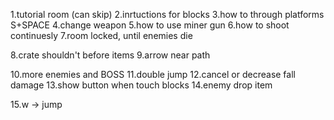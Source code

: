 1.tutorial room (can skip)
2.inrtuctions for blocks
3.how to through platforms   S+SPACE
4.change weapon
5.how to use miner gun
6.how to shoot continuesly
7.room locked, until enemies die

8.crate shouldn't before items
9.arrow near path

10.more enemies and BOSS
11.double jump
12.cancel or decrease fall damage
13.show button when touch blocks
14.enemy drop item

15.w -> jump